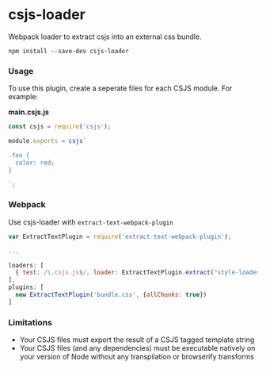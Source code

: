 # csjs-loader
Webpack loader to extract csjs into an external css bundle.

```
npm install --save-dev csjs-loader
```

### Usage

To use this plugin, create a seperate files for each CSJS module. For example:

**main.csjs.js**
```javascript
const csjs = require('csjs');

module.exports = csjs`

.foo {
  color: red;
}

`;
```

### Webpack

Use csjs-loader with `extract-text-webpack-plugin`

```javascript
var ExtractTextPlugin = require('extract-text-webpack-plugin');

...

loaders: [
  { test: /\.csjs.js$/, loader: ExtractTextPlugin.extract("style-loader", 'css!csjs!babel!') }
],
plugins: [
  new ExtractTextPlugin('bundle.css', {allChunks: true})
]
```


### Limitations

* Your CSJS files must export the result of a CSJS tagged template string
* Your CSJS files (and any dependencies) must be executable natively on your version of Node without any transpilation or browserify transforms
